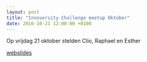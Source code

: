 ```yaml
---
layout: post
title: "Innoversity Challenge meetup Oktober"
date: 2016-10-21 12:00:00 +0100
---
```

Op vrijdag 21 oktober stelden Clio, Raphael en Esther

[webslides]()

